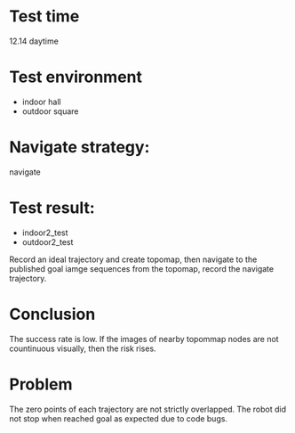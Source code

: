 # Test time
12.14 daytime
# Test environment
- indoor hall
- outdoor square
# Navigate strategy: 
navigate
# Test result:  
- indoor2_test
- outdoor2_test

Record an ideal trajectory and create topomap, then navigate to the published goal iamge sequences from the topomap, record the navigate trajectory.
# Conclusion
The success rate is low. If the images of nearby topommap nodes are not countinuous visually, then the risk rises.
# Problem
The zero points of each trajectory are not strictly overlapped. The robot did not stop when reached goal as expected due to code bugs.